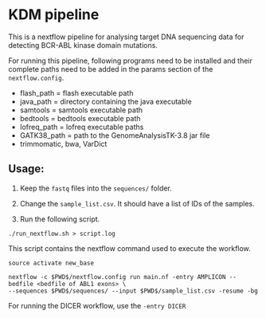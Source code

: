 # KDM pipeline

This is a nextflow pipeline for analysing target DNA sequencing data for detecting BCR-ABL kinase domain mutations.

For running this pipeline, following programs need to be installed and their complete paths need to be added in the params section of the `nextflow.config`.

- flash_path = flash executable path
- java_path = directory containing the java executable
- samtools = samtools executable path
- bedtools = bedtools executable path
- lofreq_path = lofreq executable paths
- GATK38_path = path to the GenomeAnalysisTK-3.8 jar file
- trimmomatic, bwa, VarDict

## Usage:

1. Keep the `fastq` files into the `sequences/` folder.

2. Change the `sample_list.csv`. It should have a list of IDs of the samples. 

3.  Run the following script.

```
./run_nextflow.sh > script.log
```
This script contains the nextflow command used to execute the workflow.

```
source activate new_base

nextflow -c $PWD$/nextflow.config run main.nf -entry AMPLICON --bedfile <bedfile of ABL1 exons> \
--sequences $PWD$/sequences/ --input $PWD$/sample_list.csv -resume -bg

```

For running the DICER workflow, use the `-entry DICER` 
